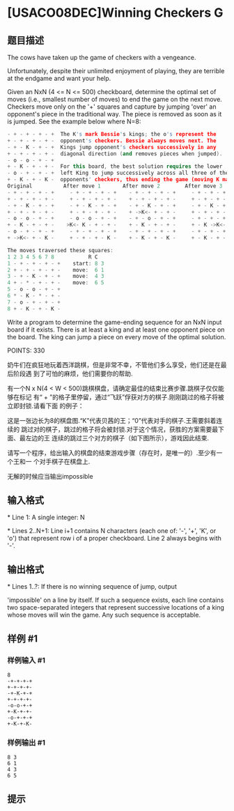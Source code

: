 # [USACO08DEC]Winning Checkers G

## 题目描述

The cows have taken up the game of checkers with a vengeance.

Unfortunately, despite their unlimited enjoyment of playing, they are terrible at the endgame and want your help.

Given an NxN (4 <= N <= 500) checkboard, determine the optimal set of moves (i.e., smallest number of moves) to end the game on the next move. Checkers move only on the '+' squares and capture by jumping 'over' an opponent's piece in the traditional way. The piece is removed as soon as it is jumped.  See the example below where N=8:

```cpp
- + - + - + - +  The K's mark Bessie's kings; the o's represent the 
+ - + - + - + -  opponent's checkers. Bessie always moves next. The 
- + - K - + - +  Kings jump opponent's checkers successively in any 
+ - + - + - + -  diagonal direction (and removes pieces when jumped). 
- o - o - + - + 
+ - K - + - + -  For this board, the best solution requires the lower 
- o - + - + - +  left King to jump successively across all three of the 
+ - K - + - K -  opponents' checkers, thus ending the game (moving K marked as >K<): 
Original          After move 1       After move 2        After move 3 
- + - + - + - +     - + - + - + - +    - + - + - + - +     - + - + - + - + 
+ - + - + - + -     + - + - + - + -    + - + - + - + -     + - + - + - + - 
- + - K - + - +     - + - K - + - +    - + - K - + - +     - + - K - + - + 
+ - + - + - + -     + - + - + - + -    + ->K<- + - + -     + - + - + - + - 
- o - o - + - +     - o - o - + - +    - + - o - + - +     - + - + - + - + 
+ - K - + - + -    >K<- K - + - + -    + - K - + - + -     + - K ->K<- + - 
- o - + - + - +     - + - + - + - +    - + - + - + - +     - + - + - + - + 
+ ->K<- + - K -     + - + - + - K -    + - K - + - K -     + - K - + - K - 

The moves traversed these squares: 
1 2 3 4 5 6 7 8           R C 
1 - + - + - + - +    start: 8 3 
2 + - + - + - + -    move:  6 1 
3 - + - K - + - +    move:  4 3 
4 + - * - + - + -    move:  6 5 
5 - o - o - + - + 
6 * - K - * - + - 
7 - o - + - + - + 
8 + - K - + - K - 
```
Write a program to determine the game-ending sequence for an NxN input board if it exists. There is at least a king and at least one opponent piece on the board. The king can jump a piece on every move of the optimal solution.

POINTS: 330

奶牛们在疯狂地玩着西洋跳棋，但是非常不幸，不管他们多么享受，他们还是在最后阶段遇 到了可怕的麻烦，他们需要你的帮助.

有一个N x N(4 < W < 500)跳棋棋盘，请确定最佳的结束比赛步骤.跳棋子仅仅能够在标记 有“ + ”的格子里停留，通过“飞跃”俘获对方的棋子.刚刚跳过的格子将被立即封锁.请看下面 的例子：













这是一张边长为8的棋盘图.“K”代表贝茜的王；“0”代表对手的棋子.王需要斜着连续的 跳过对的棋子，跳过的格子将会被封锁.对于这个情况，获胜的方案需要最下面、最左边的王 连续的跳过三个对方的棋子（如下图所示），游戏因此结束.

请写一个程序，给出输入的棋盘的结束游戏步骤（存在时，是唯一的）.至少有一个王和一 个对手棋子在棋盘上.

无解的时候应当输出impossible

## 输入格式

\* Line 1: A single integer: N

\* Lines 2..N+1: Line i+1 contains N characters (each one of: '-', '+', 'K', or 'o') that represent row i of a proper checkboard. Line 2 always begins with '-'.


## 输出格式

\* Lines 1..?: If there is no winning sequence of jump, output

'impossible' on a line by itself. If such a sequence exists, each line contains two space-separated integers that represent successive locations of a king whose moves will win the game. Any such sequence is acceptable.


## 样例 #1

### 样例输入 #1
```
8 
-+-+-+-+ 
+-+-+-+- 
-+-K-+-+ 
+-+-+-+- 
-o-o-+-+ 
+-K-+-+- 
-o-+-+-+ 
+-K-+-K-
```

### 样例输出 #1

```
8 3 
6 1 
4 3 
6 5
```

## 提示


